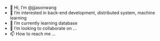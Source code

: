 - 👋 Hi, I’m @jjjasonwang
- 👀 I’m interested in back-end development, distributed system, machine learning
- 🌱 I’m currently learning database
- 💞️ I’m looking to collaborate on ...
- 📫 How to reach me ...

<!---
jjjasonwang/jjjasonwang is a ✨ special ✨ repository because its `README.md` (this file) appears on your GitHub profile.
You can click the Preview link to take a look at your changes.
--->
